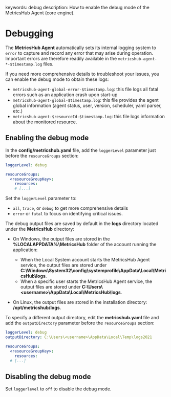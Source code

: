 keywords: debug
description: How to enable the debug mode of the MetricsHub Agent (core engine).

# Debugging

<!-- MACRO{toc|fromDepth=1|toDepth=2|id=toc} -->

The **MetricsHub Agent** automatically sets its internal logging system to `error` to capture and record any error that may arise during operation. Important errors are therefore readily available in the `metricshub-agent-*-$timestamp.log` files.

If you need more comprehensive details to troubleshoot your issues, you can enable the debug mode to obtain these logs:

* `metricshub-agent-global-error-$timestamp.log`: this file logs all fatal errors such as an application crash upon start-up
* `metricshub-agent-global-$timestamp.log`: this file provides the agent global information (agent status, user, version, scheduler, yaml parser, etc.)
* `metricshub-agent-$resourceId-$timestamp.log`: this file logs information about the monitored resource.

## Enabling the debug mode

In the **config/metricshub.yaml** file, add the `loggerLevel` parameter just before the `resourceGroups` section:

```yaml
loggerLevel: debug

resourceGroups:
  <resourceGroupKey>:
    resources:
    # [...]
```

Set the `loggerLevel` parameter to:

* `all`, `trace`, or  `debug` to get more comprehensive details
* `error` or `fatal` to focus on identifying critical issues.

The debug output files are saved by default in the **logs** directory located under the **MetricsHub** directory:

* On Windows, the output files are stored in the **%LOCALAPPDATA%\MetricsHub** folder of the account running the application:
  * When the Local System account starts the MetricsHub Agent service, the output files are stored under **C:\Windows\System32\config\systemprofile\AppData\Local\MetricsHub\logs**.
  * When a specific user starts the MetricsHub Agent service, the output files are stored under **C:\Users\\<username\>\AppData\Local\MetricsHub\logs**.

* On Linux, the output files are stored in the installation directory: **/opt/metricshub/logs**.

To specify a different output directory, edit the **metricshub.yaml** file and add the `outputDirectory` parameter before the `resourceGroups` section:

```yaml
loggerLevel: debug
outputDirectory: C:\Users\<username>\AppData\Local\Temp\logs2021

resourceGroups:
  <resourceGroupKey>:
    resources:
  # [...]
```

## Disabling the debug mode

Set `loggerlevel` to `off` to disable the debug mode.
